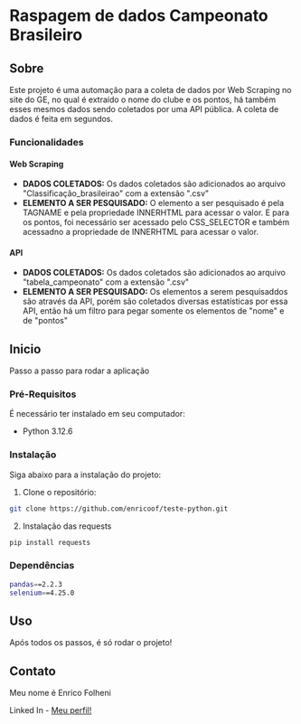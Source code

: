 # Raspagem de dados Campeonato Brasileiro

## Sobre
Este projeto é uma automação para a coleta de dados por Web Scraping no site do GE, no qual é extraído o nome do clube e os pontos, há também esses mesmos dados sendo coletados por uma API pública. A coleta de dados é feita em segundos.

### Funcionalidades
#### Web Scraping
- **DADOS COLETADOS:** Os dados coletados são adicionados ao arquivo "Classificação_brasileirao" com a extensão ".csv"
- **ELEMENTO A SER PESQUISADO:** O elemento a ser pesquisado é pela TAGNAME e pela propriedade INNERHTML para acessar o valor. E para os pontos, foi necessário ser acessado pelo CSS_SELECTOR e também acessadno a propriedade de INNERHTML para acessar o valor.
#### API
- **DADOS COLETADOS:** Os dados coletados são adicionados ao arquivo "tabela_campeonato" com a extensão ".csv"
- **ELEMENTO A SER PESQUISADO:** Os elementos a serem pesquisaddos são através da API, porém são coletados diversas estatísticas por essa API, então há um filtro para pegar somente os elementos de "nome" e de "pontos"

## Inicio

Passo a passo para rodar a aplicação

### Pré-Requisitos

É necessário ter instalado em seu computador:
- Python 3.12.6

### Instalação

Siga abaixo para a instalação do projeto:

1. Clone o repositório:
```bash
git clone https://github.com/enricoof/teste-python.git
```
2. Instalação das requests
```bash
pip install requests
```

### Dependências
```bash
pandas==2.2.3
selenium==4.25.0
```

## Uso 
Após todos os passos, é só rodar o projeto!

## Contato
Meu nome é Enrico Folheni

Linked In - [Meu perfil!](www.linkedin.com/in/enrico-folheni)
